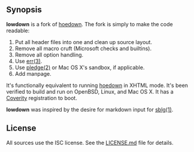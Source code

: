 ## Synopsis

**lowdown** is a fork of [hoedown](https://github.com/hoedown/hoedown).
The fork is simply to make the code readable:

1. Put all header files into one and clean up source layout.
2. Remove all macro cruft (Microsoft checks and builtins).
3. Remove all option handling.
4. Use [err(3)](http://man.openbsd.org/err.3).
5. Use [pledge(2)](http://man.openbsd.org/pledge.2) or Mac OS X's
   sandbox, if applicable.
6. Add manpage.

It's functionally equivalent to running
[hoedown](https://github.com/hoedown/hoedown) in XHTML mode.  It's been
verified to build and run on OpenBSD, Linux, and Mac OS X.
It has a [Coverity](https://scan.coverity.com/projects/lowdown)
registration to boot.

**lowdown** was inspired by the desire for markdown input for
[sblg(1)](https://kristaps.bsd.lv/sblg).

## License

All sources use the ISC license.
See the [LICENSE.md](LICENSE.md) file for details.
